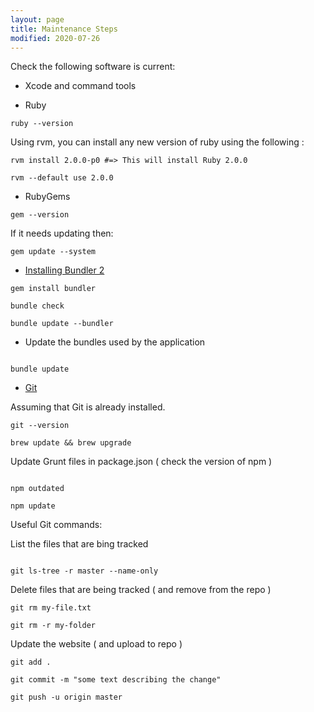 ```yaml
---
layout: page
title: Maintenance Steps
modified: 2020-07-26
---
```


Check the following software is current:

* Xcode and command tools

* Ruby

```
ruby --version

```

Using rvm, you can install any new version of ruby using the following :

```
rvm install 2.0.0-p0 #=> This will install Ruby 2.0.0

rvm --default use 2.0.0

```

* RubyGems

```
gem --version
```

If it needs updating then:

```
gem update --system
```

* [Installing Bundler 2](https://bundler.io/guides/bundler_2_upgrade.html)

```
gem install bundler

bundle check

bundle update --bundler

```

- Update the bundles used by the application

```

bundle update

```

* [Git](https://medium.com/@katopz/how-to-upgrade-git-ff00ea12be18)

Assuming that Git is already installed.

```
git --version

brew update && brew upgrade

```

Update Grunt files in package.json ( check the version of npm )

```

npm outdated

npm update

```

Useful Git commands:

List the files that are bing tracked

```

git ls-tree -r master --name-only

```


Delete files that are being tracked ( and remove from the repo )

```
git rm my-file.txt

git rm -r my-folder

```

Update the website ( and upload to repo )

```
git add .

git commit -m "some text describing the change"

git push -u origin master

```
